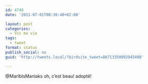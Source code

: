 ```yaml
---
id: 4748
date: '2011-07-01T08:30:48+02:00'

layout: post
categories:
  - Vis ma vie
tags:
  - tweet
format: status
publish_social: no
guid: 'http://tweets.local/?birdsite_tweet=86713350892945408'

---
```


@MarlbIsManiaks oh, c’est beau! adopté!